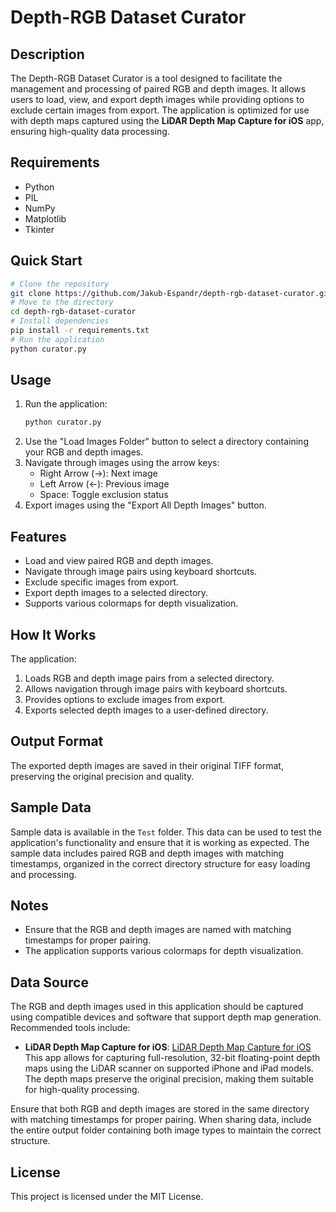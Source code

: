 # Depth-RGB Dataset Curator

## Description
The Depth-RGB Dataset Curator is a tool designed to facilitate the management and processing of paired RGB and depth images. It allows users to load, view, and export depth images while providing options to exclude certain images from export. The application is optimized for use with depth maps captured using the **LiDAR Depth Map Capture for iOS** app, ensuring high-quality data processing.

## Requirements
- Python
- PIL
- NumPy
- Matplotlib
- Tkinter

## Quick Start
```bash
# Clone the repository
git clone https://github.com/Jakub-Espandr/depth-rgb-dataset-curator.git
# Move to the directory
cd depth-rgb-dataset-curator
# Install dependencies
pip install -r requirements.txt
# Run the application
python curator.py
```

## Usage
1. Run the application:
   ```bash
   python curator.py
   ```
2. Use the "Load Images Folder" button to select a directory containing your RGB and depth images.
3. Navigate through images using the arrow keys:
   - Right Arrow (→): Next image
   - Left Arrow (←): Previous image
   - Space: Toggle exclusion status
4. Export images using the "Export All Depth Images" button.

## Features
- Load and view paired RGB and depth images.
- Navigate through image pairs using keyboard shortcuts.
- Exclude specific images from export.
- Export depth images to a selected directory.
- Supports various colormaps for depth visualization.

## How It Works
The application:
1. Loads RGB and depth image pairs from a selected directory.
2. Allows navigation through image pairs with keyboard shortcuts.
3. Provides options to exclude images from export.
4. Exports selected depth images to a user-defined directory.

## Output Format
The exported depth images are saved in their original TIFF format, preserving the original precision and quality.

## Sample Data

Sample data is available in the `Test` folder. This data can be used to test the application's functionality and ensure that it is working as expected. The sample data includes paired RGB and depth images with matching timestamps, organized in the correct directory structure for easy loading and processing.

## Notes
- Ensure that the RGB and depth images are named with matching timestamps for proper pairing.
- The application supports various colormaps for depth visualization.

## Data Source
The RGB and depth images used in this application should be captured using compatible devices and software that support depth map generation. Recommended tools include:

- **LiDAR Depth Map Capture for iOS**: [LiDAR Depth Map Capture for iOS](https://github.com/ioridev/LiDAR-Depth-Map-Capture-for-iOS)
This app allows for capturing full-resolution, 32-bit floating-point depth maps using the LiDAR scanner on supported iPhone and iPad models. The depth maps preserve the original precision, making them suitable for high-quality processing.

Ensure that both RGB and depth images are stored in the same directory with matching timestamps for proper pairing. When sharing data, include the entire output folder containing both image types to maintain the correct structure.

## License
This project is licensed under the MIT License.